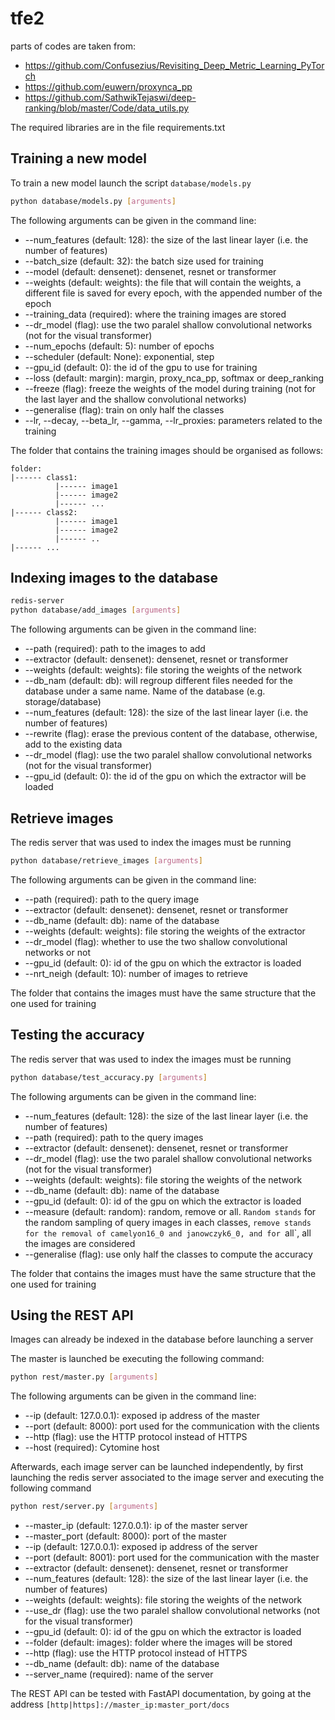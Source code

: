 # tfe2
parts of codes are taken from:
- https://github.com/Confusezius/Revisiting_Deep_Metric_Learning_PyTorch
- https://github.com/euwern/proxynca_pp
- https://github.com/SathwikTejaswi/deep-ranking/blob/master/Code/data_utils.py

The required libraries are in the file requirements.txt

## Training a new model
To train a new model launch the script `database/models.py`

```bash
python database/models.py [arguments]
```

The following arguments can be given in the command line:
- --num_features (default: 128): the size of the last linear layer (i.e. the number of features)
- --batch_size (default: 32): the batch size used for training
- --model (default: densenet): densenet, resnet or transformer
- --weights (default: weights): the file that will contain the weights, a different file is saved for every epoch, with the appended number of the epoch
- --training_data (required): where the training images are stored
- --dr_model (flag): use the two paralel shallow convolutional networks (not for the visual transformer)
- --num_epochs (default: 5): number of epochs
- --scheduler (default: None): exponential, step
- --gpu_id (default: 0): the id of the gpu to use for training
- --loss (default: margin): margin, proxy_nca_pp, softmax or deep_ranking
- --freeze (flag): freeze the weights of the model during training (not for the last layer and the shallow convolutional networks)
- --generalise (flag): train on only half the classes
- --lr, --decay, --beta_lr, --gamma, --lr_proxies: parameters related to the training

The folder that contains the training images should be organised as follows:
```
folder:
|------ class1:
          |------ image1
          |------ image2
          |------ ...
|------ class2:
          |------ image1
          |------ image2
          |------ ..
|------ ...
```

## Indexing images to the database
```bash
redis-server
python database/add_images [arguments]
```

The following arguments can be given in the command line:
- --path (required): path to the images to add
- --extractor (default: densenet): densenet, resnet or transformer
- --weights (default: weights): file storing the weights of the network
- --db_nam (default: db): will regroup different files needed for the database under a same name. Name of the database (e.g. storage/database)
- --num_features (default: 128): the size of the last linear layer (i.e. the number of features)
- --rewrite (flag): erase the previous content of the database, otherwise, add to the existing data
- --dr_model (flag): use the two paralel shallow convolutional networks (not for the visual transformer)
- --gpu_id (default: 0): the id of the gpu on which the extractor will be loaded

## Retrieve images
The redis server that was used to index the images must be running
```bash
python database/retrieve_images [arguments]
```

The following arguments can be given in the command line:
- --path (required): path to the query image
- --extractor (default: densenet): densenet, resnet or transformer
- --db_name (default: db): name of the database
- --weights (default: weights): file storing the weights of the extractor
- --dr_model (flag): whether to use the two shallow convolutional networks or not
- --gpu_id (default: 0): id of the gpu on which the extractor is loaded
- --nrt_neigh (default: 10): number of images to retrieve

The folder that contains the images must have the same structure that the one used for training

## Testing the accuracy
The redis server that was used to index the images must be running
```bash
python database/test_accuracy.py [arguments]
```

The following arguments can be given in the command line:
- --num_features (default: 128): the size of the last linear layer (i.e. the number of features)
- --path (required): path to the query images
- --extractor (default: densenet): densenet, resnet or transformer
- --dr_model (flag): use the two paralel shallow convolutional networks (not for the visual transformer)
- --weights (default: weights): file storing the weights of the network
- --db_name (default: db): name of the database
- --gpu_id (default: 0): id of the gpu on which the extractor is loaded
- --measure (default: random): random, remove or all. `Random stands` for the random sampling of query images in each classes, `remove stands for the removal of camelyon16_0 and janowczyk6_0, and for `all`, all the images are considered
- --generalise (flag): use only half the classes to compute the accuracy

The folder that contains the images must have the same structure that the one used for training

## Using the REST API
Images can already be indexed in the database before launching a server

The master is launched be executing the following command:
```bash
python rest/master.py [arguments]
```

The following arguments can be given in the command line:
- --ip (default: 127.0.0.1): exposed ip address of the master
- --port (default: 8000): port used for the communication with the clients
- --http (flag): use the HTTP protocol instead of HTTPS
- --host (required): Cytomine host

Afterwards, each image server can be launched independently, by first launching the redis server associated to the image server and executing the following command
```bash
python rest/server.py [arguments]
```
- --master_ip (default: 127.0.0.1): ip of the master server
- --master_port (default: 8000): port of the master
- --ip (default: 127.0.0.1): exposed ip address of the server
- --port (default: 8001): port used for the communication with the master
- --extractor (default: densenet): densenet, resnet or transformer
- --num_features (default: 128): the size of the last linear layer (i.e. the number of features)
- --weights (default: weights): file storing the weights of the network
- --use_dr (flag): use the two paralel shallow convolutional networks (not for the visual transformer)
- --gpu_id (default: 0): id of the gpu on which the extractor is loaded
- --folder (default: images): folder where the images will be stored
- --http (flag): use the HTTP protocol instead of HTTPS
- --db_name (default: db): name of the database
- --server_name (required): name of the server

The REST API can be tested with FastAPI documentation, by going at the address `[http|https]://master_ip:master_port/docs`
